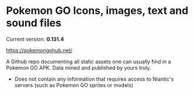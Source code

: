 # Pokemon GO Icons, images, text and sound files

Current version: **0.131.4**

https://pokemongohub.net/

A Github repo documenting all static assets one can usually find in a Pokemon GO APK. Data mined and published by yours truly. 

- Does not contain any information that requires access to Niantic's servers (such as Pokemon GO sprites or models)

